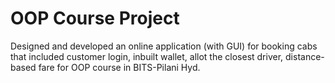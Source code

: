 # OOP Course Project
Designed and developed an online application (with GUI) for booking cabs that included customer login, inbuilt wallet, allot the closest driver, distance-based
fare for OOP course in BITS-Pilani Hyd.
